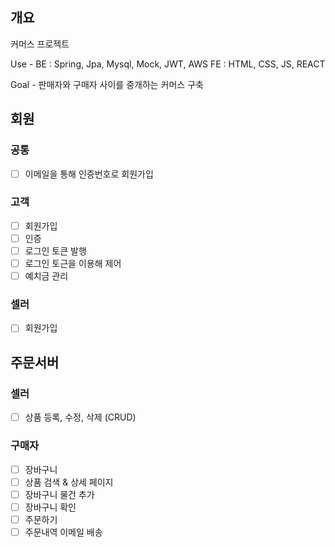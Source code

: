 ## 개요
커머스 프로젝트

Use - BE : Spring, Jpa, Mysql, Mock, JWT, AWS
      FE : HTML, CSS, JS, REACT

Goal - 판매자와 구매자 사이를 중개하는 커머스 구축

## 회원
### 공통
- [ ] 이메일을 통해 인증번호로 회원가입

### 고객
- [ ] 회원가입
- [ ] 인증
- [ ] 로그인 토큰 발행
- [ ] 로그인 토근을 이용해 제어
- [ ] 예치금 관리

### 셀러
- [ ] 회원가입

## 주문서버
### 셀러
- [ ] 상품 등록, 수정, 삭제 (CRUD)

### 구매자
- [ ] 장바구니
- [ ] 상품 검색 & 상세 페이지
- [ ] 장바구니 물건 추가
- [ ] 장바구니 확인
- [ ] 주문하기
- [ ] 주문내역 이메일 배송
